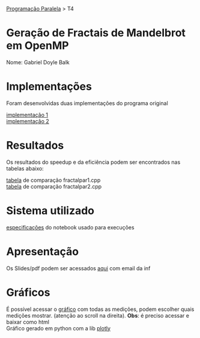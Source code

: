[Programação Paralela](https://github.com/AndreaInfUFSM/elc139-2019a) > T4

# Geração de Fractais de Mandelbrot em OpenMP

Nome: Gabriel Doyle Balk

# Implementações

Foram desenvolvidas duas implementações do programa original

[implementação 1](fractalpar1.cpp)<br/>
[implementação 2](fractalpar2.cpp)

# Resultados

Os resultados do speedup e da eficiência podem ser encontrados nas tabelas abaixo:

[tabela](TabelaPar1.md) de comparação fractalpar1.cpp<br/>
[tabela](TabelaPar2.md) de comparação fractalpar2.cpp

# Sistema utilizado

[especificações](specs.txt) do notebook usado para execuções

# Apresentação

Os Slides/pdf podem ser acessados [aqui](https://docs.google.com/presentation/d/11OUxJtzzUI7YSJtVrhGs_9Ot5iEfHQdPpyTrnETUMJo/edit?usp=sharing) com email da inf

# Gráficos

É possível acessar o [gráfico](grafico.html) com todas as medições, podem escolher quais medições mostrar. (atenção ao scroll na direita).
**Obs**: é preciso acessar e baixar como html
<br/>
Gráfico gerado em python com a lib [plotly](https://plot.ly/python/)
